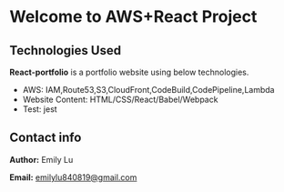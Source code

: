 # Welcome to AWS+React Project #


## Technologies Used ##

**React-portfolio** is a portfolio website using below technologies.
- AWS: IAM,Route53,S3,CloudFront,CodeBuild,CodePipeline,Lambda
- Website Content: HTML/CSS/React/Babel/Webpack
- Test: jest




## Contact info ##
**Author:** Emily Lu

**Email:** emilylu840819@gmail.com
